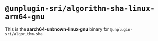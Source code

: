 # `@unplugin-sri/algorithm-sha-linux-arm64-gnu`

This is the **aarch64-unknown-linux-gnu** binary for `@unplugin-sri/algorithm-sha`
